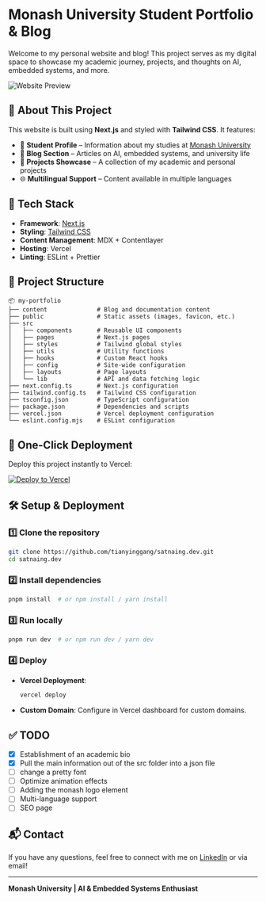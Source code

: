 # Monash University Student Portfolio & Blog

Welcome to my personal website and blog! This project serves as my digital space to showcase my academic journey, projects, and thoughts on AI, embedded systems, and more.

![Website Preview](https://via.placeholder.com/1200x600?text=Website+Preview)

## 🚀 About This Project
This website is built using **Next.js** and styled with **Tailwind CSS**. It features:
- 🏫 **Student Profile** – Information about my studies at [Monash University](https://www.monash.edu/)
- 📜 **Blog Section** – Articles on AI, embedded systems, and university life
- 🔬 **Projects Showcase** – A collection of my academic and personal projects
- 🌐 **Multilingual Support** – Content available in multiple languages

## 🔧 Tech Stack
- **Framework**: [Next.js](https://nextjs.org/)
- **Styling**: [Tailwind CSS](https://tailwindcss.com/)
- **Content Management**: MDX + Contentlayer
- **Hosting**: Vercel
- **Linting**: ESLint + Prettier

## 📂 Project Structure
```
📦 my-portfolio
├── content              # Blog and documentation content
├── public               # Static assets (images, favicon, etc.)
├── src
│   ├── components       # Reusable UI components
│   ├── pages            # Next.js pages
│   ├── styles           # Tailwind global styles
│   ├── utils            # Utility functions
│   ├── hooks            # Custom React hooks
│   ├── config           # Site-wide configuration
│   ├── layouts          # Page layouts
│   └── lib              # API and data fetching logic
├── next.config.ts       # Next.js configuration
├── tailwind.config.ts   # Tailwind CSS configuration
├── tsconfig.json        # TypeScript configuration
├── package.json         # Dependencies and scripts
├── vercel.json          # Vercel deployment configuration
└── eslint.config.mjs    # ESLint configuration
```

## 🚀 One-Click Deployment
Deploy this project instantly to Vercel:

[![Deploy to Vercel](https://vercel.com/button)](https://vercel.com/import/project?template=https://github.com/tianyinggang/satnaing.dev)

## 🛠️ Setup & Deployment
### 1️⃣ Clone the repository
```sh
git clone https://github.com/tianyinggang/satnaing.dev.git
cd satnaing.dev
```
### 2️⃣ Install dependencies
```sh
pnpm install  # or npm install / yarn install
```
### 3️⃣ Run locally
```sh
pnpm run dev  # or npm run dev / yarn dev
```
### 4️⃣ Deploy
- **Vercel Deployment**:
  ```sh
  vercel deploy
  ```
- **Custom Domain**:
  Configure in Vercel dashboard for custom domains.

## ✅ TODO
- [x] Establishment of an academic bio
- [x] Pull the main information out of the src folder into a json file
- [ ] change a pretty font
- [ ] Optimize animation effects
- [ ] Adding the monash logo element
- [ ] Multi-language support
- [ ] SEO page

## 📬 Contact
If you have any questions, feel free to connect with me on [LinkedIn](https://www.linkedin.com/) or via email!

---
**Monash University | AI & Embedded Systems Enthusiast**
